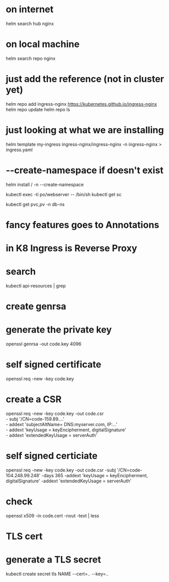 # on internet
helm search hub nginx

# on local machine
helm search repo nginx

# just add the reference (not in cluster yet)
helm repo add ingress-nginx https://kubernetes.github.io/ingress-nginx
helm repo update
helm repo ls

# just looking at what we are installing
helm template my-ingress ingress-nginx/ingress-nginx -n ingress-nginx > ingress.yaml

# --create-namespace if doesn't exist
helm install <our release name> <repo>/<chart> -n <namespace> --create-namespace 


kubectl exec -ti po/webserver -- /bin/sh
kubectl get sc

kubectl get pvc,pv -n db-ns

# fancy features goes to Annotations
# in K8 Ingress is Reverse Proxy

# search
kubectl api-resources | grep <search>


# create genrsa

# generate the private key
openssl genrsa -out code.key 4096

# self signed certificate
openssl req -new -key code.key

# create a CSR
openssl req -new -key code.key -out code.csr \
    - subj '/CN=code-159.89....' \
    - addext 'subjectAltName= DNS:myserver.com, IP:...' \
    - addext 'keyUsage = keyEncipherment, digitalSignature' \
    - addext 'extendedKeyUsage = serverAuth'

# self signed certiciate
openssl req -new -key code.key -out code.csr -subj '/CN=code-104.248.99.248' -days 365 -addext 'keyUsage = keyEncipherment, digitalSignature' -addext 'extendedKeyUsage = serverAuth'

# check
openssl x509 -in code.cert -nout -text | less

# TLS cert
# generate a TLS secret
kubectl create secret tls NAME --cert=.. --key=..


